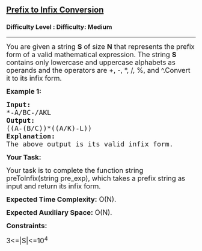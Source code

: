 <h2><a href="https://www.geeksforgeeks.org/problems/prefix-to-infix-conversion/1?utm_source=youtube">Prefix to Infix Conversion</a></h2><h3>Difficulty Level : Difficulty: Medium</h3><hr><div class="problems_problem_content__Xm_eO"><p dir="ltr"><span style="font-size: 18px;">You are given a string <strong>S</strong>&nbsp;of size <strong>N</strong> that represents the prefix form of a valid mathematical expression. The string <strong>S</strong> contains only lowercase and uppercase alphabets as operands and the operators are +, -, *, /, %, and ^.Convert it to its infix form.</span></p>
<p dir="ltr"><strong><span style="font-size: 18px;">Example 1:</span></strong></p>
<pre><strong><span style="font-size: 18px;">Input: </span></strong>
<span style="font-size: 18px;">*-A/BC-/AKL</span>
<strong><span style="font-size: 18px;">Output: </span></strong>
<span style="font-size: 18px;">((A-(B/C))*((A/K)-L))</span>
<strong><span style="font-size: 18px;">Explanation: </span></strong>
<span style="font-size: 18px;">The above output is its valid infix form.
</span></pre>
<p dir="ltr"><strong><span style="font-size: 18px;">Your Task:</span></strong></p>
<p dir="ltr"><span style="font-size: 18px;">Your task is to complete the function string preToInfix(string pre_exp), which takes a prefix string as input and return its infix form.</span></p>
<p dir="ltr"><span style="font-size: 18px;"><strong>Expected Time Complexity:</strong> O(N).</span></p>
<p dir="ltr"><span style="font-size: 18px;"><strong>Expected Auxiliary Space:</strong> O(N).</span></p>
<p dir="ltr"><strong><span style="font-size: 18px;">Constraints:</span></strong></p>
<p dir="ltr"><span style="font-size: 18px;">3&lt;=|S|&lt;=10<sup>4</sup></span></p></div>